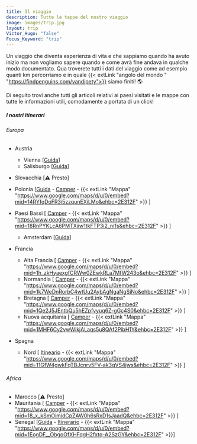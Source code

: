 ```yaml
---
title: Il viaggio
description: Tutte le tappe del nostro viaggio
image: images/trip.jpg
layout: trip
Victor_Hugo: "false"
Focus_Keyword: "trip"
---
```

<!-- https://www.mapchart.net/world.html -->
Un viaggio che diventa esperienza di vita e che sappiamo quando ha avuto inizio ma non vogliamo sapere quando e come avrà fine andava in qualche modo documentato. Qua troverete tutti i dati del viaggio come ad esempio quanti km percorriamo e in quale {{< extLink "angolo del mondo " "https://findpenguins.com/vandipety">}} siamo finiti! 🌎

Di seguito trovi anche tutti gli articoli relativi ai paesi visitati e le mappe con tutte le informazioni utili, comodamente a portata di un click!

<!-- section break -->

##### I nostri itinerari

###### Europa

- Austria
    - Vienna [[Guida](/blog/vienna-con-cane-e-gatto-in-2-giorni-una-città-decisamente-poco-pet-friendly/)]
    - Salisburgo [[Guida](/blog/salisburgo-tour-culinario-palle-di-mozart-e-birrificio-stiegl/)]
  
- Slovacchia [⚠️ Presto]

- Polonia [[Guida](/blog/viaggio-polonia-informazioni-e-itinerari/) - [Camper](/blog/viaggio-polonia-in-camper-itinerari/) - {{< extLink "Mappa" "https://www.google.com/maps/d/u/0/embed?mid=14RYfqDoFR3i5zzqunEXiLMo&ehbc=2E312F" >}} ]

- Paesi Bassi [ [Camper](/blog/viaggio-paesi-bassi-in-camper-itinerari/) - {{< extLink "Mappa" "https://www.google.com/maps/d/u/0/embed?mid=18RnPYKLcA6PMTXjiw1tkFTP3i2_ni1s&ehbc=2E312F" >}} ]
    - Amsterdam [[Guida](/blog/viaggio-amsterdam-tre-tappe-imperdibili/)]

- Francia 
    - Alta Francia [ [Camper](/blog/viagio-francia-alta-francia-in-camper-itinerari) - {{< extLink "Mappa" "https://www.google.com/maps/d/u/0/embed?mid=1h_zkHyaexgfCRWw0ZEwkRLa7MfW243o&ehbc=2E312F" >}} ]
    - Normandia [ [Camper](/blog/viaggio-francia-normandia-in-camper-itinerari/) - {{< extLink "Mappa" "https://www.google.com/maps/d/u/0/embed?mid=1k7WeDnRorbC4wtUu2AybAgNgaNgSjNo&ehbc=2E312F" >}} ]
    - Bretagna [ [Camper](/blog/viaggio-francia-bretagna-in-camper-itinerari/) - {{< extLink "Mappa" "https://www.google.com/maps/d/u/0/embed?mid=1Qe2J5JEntbQu5hEZpfvyuq6Z-gGc4S0&ehbc=2E312F" >}} ]
    - Nuova acquitania [ [Camper](/blog/viaggio-francia-nuova-aquitania-in-camper-itinerari/) - {{< extLink "Mappa" "https://www.google.com/maps/d/u/0/embed?mid=1MHF6Cy2vwWikjALaqs5u8QAf2PibH1Y&ehbc=2E312F" >}} ]

- Spagna 
    - Nord [ [Itineario](/blog/guida-spagna-del-nord-in-camper-itinerari/) - {{< extLink "Mappa" "https://www.google.com/maps/d/u/0/embed?mid=11GfW4gwkFqTBJcnrv5FV-ak3qVS4jws&ehbc=2E312F" >}} ]

###### Africa

- Marocco [⚠️ Presto]
- Mauritania [ [Camper](/blog/viaggio-mauritania-on-the-road-le-dogane/) - {{< extLink "Mappa" "https://www.google.com/maps/d/u/0/embed?mid=18_x_kSmOimidCpZAW0h6sRxD1sJaadQ&ehbc=2E312F" >}} ]
- Senegal [[Guida](/blog/informazioni_viaggio_senegal/) - [Itinerario](/blog/guida-senegal-in-camper-itinerari/) - {{< extLink "Mappa" "https://www.google.com/maps/d/u/0/embed?mid=1EogDF__ObgoOfXHFqgH2fxtq-A2SzGY&ehbc=2E312F" >}}]


